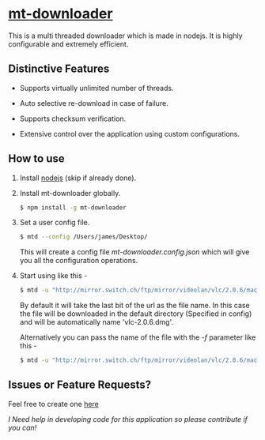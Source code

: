 # [mt-downloader](http://tusharmath.github.io/Multi-threaded-downloader)

This is a multi threaded downloader which is made in nodejs. It is highly configurable and extremely efficient.

## Distinctive Features
*  Supports virtually unlimited number of threads.  

*  Auto selective re-download in case of failure.  

*  Supports checksum verification.  

*  Extensive control over the application using custom configurations.


## How to use
1. Install [nodejs](http://nodejs.org/) (skip if already done).

2. Install mt-downloader globally.

   ```bash
   $ npm install -g mt-downloader
   ```

3. Set a user config file.

   ```bash
   $ mtd --config /Users/james/Desktop/
   ```
   This will create a config file _mt-downloader.config.json_ which will give you all the configuration operations.

4. Start using like this -

   ```bash
   $ mtd -u "http://mirror.switch.ch/ftp/mirror/videolan/vlc/2.0.6/macosx/vlc-2.0.6.dmg"
   ```

   By default it will take the last bit of the url as the file name. In this case the file will be downloaded in the default directory (Specified in config) and will be automatically name 'vlc-2.0.6.dmg'.  

   Alternatively you can pass the name of the file with the _-f_ parameter like this -

   ```bash
   $ mtd -u "http://mirror.switch.ch/ftp/mirror/videolan/vlc/2.0.6/macosx/vlc-2.0.6.dmg" -f "vlc.latest.dmg"
   ```


## Issues or Feature Requests?
   Feel free to create one [here](https://github.com/tusharmath/Multi-threaded-downloader/issues/new)
   
   _I Need help in developing code for this application so please contribute if you can!_